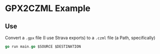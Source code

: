 # GPX2CZML Example

## Use

Convert a `.gpx` file (I use Strava exports) to a `.czml` file (a Path, specifically)

```go
go run main.go $SOURCE $DESTINATION
```
